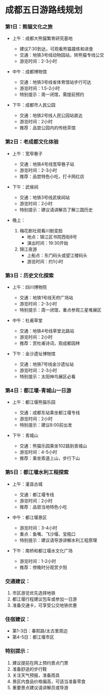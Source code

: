 # 成都五日游路线规划

### 第1日：熊猫文化之旅
- 上午：成都大熊猫繁育研究基地
  - 建议7:30到达，可观看熊猫晨练和进食
  - 交通：地铁3号线动物园站，转熊猫专线公交
  - 游览时间：2-3小时

- 中午：成都博物馆
  - 交通：地铁3号线省体育馆站步行可达
  - 游览时间：1.5-2小时
  - 特别提示：周一闭馆，需提前预约

- 下午：成都市人民公园
  - 交通：地铁2号线人民公园站直达
  - 游览时间：2小时
  - 推荐：品尝公园内的传统茶馆

### 第2日：老成都文化体验
- 上午：宽窄巷子
  - 交通：地铁4号线宽窄巷子站
  - 游览时间：2-3小时
  - 推荐：品尝特色小吃，打卡网红店

- 下午：武侯祠
  - 交通：地铁3号线武侯祠站
  - 游览时间：2小时
  - 特别提示：建议请讲解员了解三国历史

- 晚上：
  1. 梅花剧社观看川剧变脸
     - 地点：锦江区书院西街8号
     - 演出时间：19:30开始
  2. 锦江夜游
     - 上船点：东门码头或望江楼码头
     - 游览时间：约1小时

### 第3日：历史文化探索
- 上午：四川博物院
  - 交通：地铁1号线天府广场站
  - 游览时间：2-3小时
  - 特别提示：周一闭馆，重点参观三星堆展区

- 中午：杜甫草堂
  - 交通：地铁4号线草堂北路站
  - 游览时间：2小时
  - 推荐：赏杜甫诗词，观成都园林

- 下午：金沙遗址博物馆
  - 交通：地铁7号线金沙遗址站
  - 游览时间：2-3小时
  - 特别提示：太阳神鸟展区必看

### 第4日：都江堰-青城山一日游
- 上午：都江堰熊猫乐园
  - 交通：成都东站乘坐都江堰专线
  - 游览时间：2小时
  - 特别提示：建议8:00前出发

- 下午：青城山
  - 交通：熊猫乐园乘坐102路到青城山
  - 游览时间：4-5小时
  - 推荐：乘坐索道上山，步行下山

### 第5日：都江堰水利工程探索
- 上午：灌县古城
  - 交通：都江堰专线
  - 游览时间：2小时
  - 推荐：品尝当地特色小吃

- 中午：都江堰景区
  - 游览时间：3-4小时
  - 重点：鱼嘴、飞沙堰、宝瓶口
  - 特别提示：建议请导游讲解水利工程原理

- 下午：南桥和都江堰水文化广场
  - 游览时间：1-2小时
  - 推荐：傍晚时分观赏夕阳

### 交通建议：
1. 市区游览优先选择地铁
2. 都江堰行程建议包车或参加一日游
3. 准备交通卡，可享受公交地铁优惠

### 住宿建议：
- 第1-3日：春熙路/太古里周边
- 第4-5日：都江堰市区

### 特别提示：
1. 建议提前在网上预约景点门票
2. 准备舒适的步行鞋
3. 关注天气预报，准备雨具
4. 景区内食品价格偏高，可适当准备零食
5. 重要景点建议请讲解员或导游